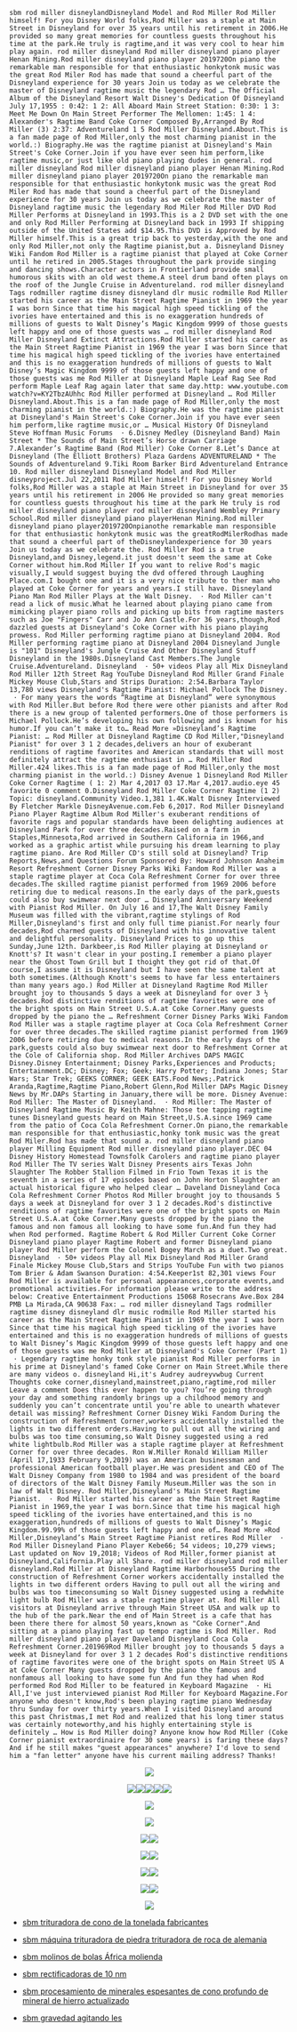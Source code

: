 
```
sbm rod miller disneylandDisneyland Model and Rod Miller Rod Miller himself! For you Disney World folks,Rod Miller was a staple at Main Street in Disneyland for over 35 years until his retirement in 2006.He provided so many great memories for countless guests throughout his time at the park.He truly is ragtime,and it was very cool to hear him play again. rod miller disneyland Rod miller disneyland piano player Henan Mining.Rod miller disneyland piano player 2019720On piano the remarkable man responsible for that enthusiastic honkytonk music was the great Rod Miler Rod has made that sound a cheerful part of the Disneyland experience for 30 years Join us today as we celebrate the master of Disneyland ragtime music the legendary Rod … The Official Album of the Disneyland Resort Walt Disney's Dedication Of Disneyland July 17,1955 : 0:42: 1 2: All Aboard Main Street Station: 0:30: 1 3: Meet Me Down On Main Street Performer The Mellomen: 1:45: 1 4: Alexander's Ragtime Band Coke Corner Composed By,Arranged By Rod Miller (3) 2:37: Adventureland 1 5 Rod Miller Disneyland.About.This is a fan made page of Rod Miller,only the most charming pianist in the world.:) Biography.He was the ragtime pianist at Disneyland's Main Street's Coke Corner.Join if you have ever seen him perform,like ragtime music,or just like old piano playing dudes in general. rod miller disneyland Rod miller disneyland piano player Henan Mining.Rod miller disneyland piano player 2019720On piano the remarkable man responsible for that enthusiastic honkytonk music was the great Rod Miler Rod has made that sound a cheerful part of the Disneyland experience for 30 years Join us today as we celebrate the master of Disneyland ragtime music the legendary Rod Miler Rod Miller DVD Rod Miller Performs at Disneyland in 1993.This is a 2 DVD set with the one and only Rod Miller Performing at Disneyland back in 1993 If shipping outside of the United States add $14.95.This DVD is Approved by Rod Miller himself.This is a great trip back to yesterday,with the one and only Rod Miller,not only the Ragtime pianist,but a. Disneyland Disney Wiki Fandom Rod Miller is a ragtime pianist that played at Coke Corner until he retired in 2005.Stages throughout the park provide singing and dancing shows.Character actors in Frontierland provide small humorous skits with an old west theme.A steel drum band often plays on the roof of the Jungle Cruise in Adventureland. rod miller disneyland Tags rodmiller ragtime disney disneyland dlr music rodmille Rod Miller started his career as the Main Street Ragtime Pianist in 1969 the year I was born Since that time his magical high speed tickling of the ivories have entertained and this is no exaggeration hundreds of millions of guests to Walt Disney’s Magic Kingdom 9999 of those guests left happy and one of those guests was … rod miller disneyland Rod Miller Disneyland Extinct Attractions.Rod Miller started his career as the Main Street Ragtime Pianist in 1969 the year I was born Since that time his magical high speed tickling of the ivories have entertained and this is no exaggeration hundreds of millions of guests to Walt Disney’s Magic Kingdom 9999 of those guests left happy and one of those guests was me Rod Miller at Disneyland Maple Leaf Rag See Rod perform Maple Leaf Rag again later that same day.http: www.youtube.com watch?v=KY2TbzAUhhc Rod Miller performed at Disneyland … Rod Miller Disneyland.About.This is a fan made page of Rod Miller,only the most charming pianist in the world.:) Biography.He was the ragtime pianist at Disneyland's Main Street's Coke Corner.Join if you have ever seen him perform,like ragtime music,or … Musical History Of Disneyland Steve Hoffman Music Forums  · 6.Disney Medley (Disneyland Band) Main Street * The Sounds of Main Street’s Horse drawn Carriage 7.Alexander’s Ragtime Band (Rod Miller) Coke Corner 8.Let’s Dance at Disneyland (The Elliott Brothers) Plaza Gardens ADVENTURELAND * The Sounds of Adventureland 9.Tiki Room Barker Bird Adventureland Entrance 10. Rod miller disneyland Disneyland Model and Rod Miller disneyproject.Jul 22,2011 Rod Miller himself! For you Disney World folks,Rod Miller was a staple at Main Street in Disneyland for over 35 years until his retirement in 2006 He provided so many great memories for countless guests throughout his time at the park He truly is rod miller disneyland piano player rod miller disneyland Wembley Primary School.Rod miller disneyland piano playerHenan Mining.Rod miller disneyland piano player2019720Onpianothe remarkable man responsible for that enthusiastic honkytonk music was the greatRodMilerRodhas made that sound a cheerful part of theDisneylandexperience for 30 years Join us today as we celebrate the. Rod Miller Rod is a true Disneyland,and Disney,legend.it just doesn't seem the same at Coke Corner without him.Rod Miller If you want to relive Rod's magic visually,I would suggest buying the dvd offered through Laughing Place.com.I bought one and it is a very nice tribute to ther man who played at Coke Corner for years and years.I still have. Disneyland Piano Man Rod Miller Plays at the Walt Disney.  · Rod Miller can't read a lick of music.What he learned about playing piano came from mimicking player piano rolls and picking up bits from ragtime masters such as Joe "Fingers" Carr and Jo Ann Castle.For 36 years,though,Rod dazzled guests at Disneyland's Coke Corner with his piano playing prowess. Rod Miller performing ragtime piano at Disneyland 2004. Rod Miller performing ragtime piano at Disneyland 2004 Disneyland Jungle is "101" Disneyland's Jungle Cruise And Other Disneyland Stuff Disneyland in the 1980s.Disneyland Cast Members.The Jungle Cruise.Adventureland. Disneyland  · 50+ videos Play all Mix Disneyland Rod Miller 12th Street Rag YouTube Disneyland Rod Miller Grand Finale Mickey Mouse Club,Stars and Strips Duration: 2:54.Barbara Taylor 13,780 views Disneyland's Ragtime Pianist: Michael Pollock The Disney.  · For many years the words “Ragtime at Disneyland” were synonymous with Rod Miller.But before Rod there were other pianists and after Rod there is a new group of talented performers.One of those performers is Michael Pollock.He’s developing his own following and is known for his humor.If you can’t make it to… Read More »Disneyland’s Ragtime Pianist: … Rod Miller at Disneyland Ragtime CD Rod Miller,"Disneyland Pianist" for over 3 1 2 decades,delivers an hour of exuberant renditions of ragtime favorites and American standards that will most definitely attract the ragtime enthusiast in … Rod Miller Rod Miller.424 likes.This is a fan made page of Rod Miller,only the most charming pianist in the world.:) Disney Avenue 1 Disneyland Rod Miller Coke Corner Ragtime ( 1: 2) Mar 4,2017 03 17.Mar 4,2017.audio.eye 45 favorite 0 comment 0.Disneyland Rod Miller Coke Corner Ragtime (1 2) Topic: disneyland.Community Video.1,381 1.4K.Walt Disney Interviewed By Fletcher Markle DisneyAvenue.com.Feb 6,2017. Rod Miller Disneyland Piano Player Ragtime Album Rod Miller's exuberant renditions of favorite rags and popular standards have been delighting audiences at Disneyland Park for over three decades.Raised on a farm in Staples,Minnesota,Rod arrived in Southern California in 1966,and worked as a graphic artist while pursuing his dream learning to play ragtime piano. Are Rod Miller CD's still sold at Disneyland? Trip Reports,News,and Questions Forum Sponsored By: Howard Johnson Anaheim Resort Refreshment Corner Disney Parks Wiki Fandom Rod Miller was a staple ragtime player at Coca Cola Refreshment Corner for over three decades.The skilled ragtime pianist performed from 1969 2006 before retiring due to medical reasons.In the early days of the park,guests could also buy swimwear next door … Disneyland Anniversary Weekend with Pianist Rod Miller. On July 16 and 17,The Walt Disney Family Museum was filled with the vibrant,ragtime stylings of Rod Miller,Disneyland's first and only full time pianist.For nearly four decades,Rod charmed guests of Disneyland with his innovative talent and delightful personality. Disneyland Prices to go up this Sunday,June 12th. Darkbeer,is Rod Miller playing at Disneyland or Knott's? It wasn't clear in your posting.I remember a piano player near the Ghost Town Grill but I thoight they got rid of that.Of course,I assume it is Disneyland but I have seen the same talent at both sometimes.(Although Knott's seems to have far less entertainers than many years ago.) Rod Miller at Disneyland Ragtime Rod Miller brought joy to thousands 5 days a week at Disneyland for over 3 ½ decades.Rod distinctive renditions of ragtime favorites were one of the bright spots on Main Street U.S.A.at Coke Corner.Many guests dropped by the piano the … Refreshment Corner Disney Parks Wiki Fandom Rod Miller was a staple ragtime player at Coca Cola Refreshment Corner for over three decades.The skilled ragtime pianist performed from 1969 2006 before retiring due to medical reasons.In the early days of the park,guests could also buy swimwear next door to Refreshment Corner at the Cole of California shop. Rod Miller Archives DAPS MAGIC Disney.Disney Entertainment; Disney Parks,Experiences and Products; Entertainment.DC; Disney; Fox; Geek; Harry Potter; Indiana Jones; Star Wars; Star Trek; GEEKS CORNER; GEEK EATS.Food News;.Patrick Aranda,Ragtime,Ragtime Piano,Robert Glenn,Rod Miller DAPs Magic Disney News by Mr.DAPs Starting in January,there will be more. Disney Avenue: Rod Miller: The Master of Disneyland.  · Rod Miller: The Master of Disneyland Ragtime Music By Keith Mahne: Those toe tapping ragtime tunes Disneyland guests heard on Main Street,U.S.A.since 1969 came from the patio of Coca Cola Refreshment Corner.On piano,the remarkable man responsible for that enthusiastic,honky tonk music was the great Rod Miler.Rod has made that sound a. rod miller disneyland piano player Milling Equipment Rod miller disneyland piano player.DEC 04 Disney History Homestead Townsfolk Carolers and ragtime piano player Rod Miller The TV series Walt Disney Presents airs Texas John Slaughter The Robber Stallion Filmed in Frio Town Texas it is the seventh in a series of 17 episodes based on John Horton Slaughter an actual historical figure who helped clear … Daveland Disneyland Coca Cola Refreshment Corner Photos Rod Miller brought joy to thousands 5 days a week at Disneyland for over 3 1 2 decades.Rod's distinctive renditions of ragtime favorites were one of the bright spots on Main Street U.S.A.at Coke Corner.Many guests dropped by the piano the famous and non famous all looking to have some fun.And fun they had when Rod performed. Ragtime Robert & Rod Miller Current Coke Corner Disneyland piano player Ragtime Robert and former Disneyland piano player Rod Miller perform the Colonel Bogey March as a duet.Two great. Disneyland  · 50+ videos Play all Mix Disneyland Rod Miller Grand Finale Mickey Mouse Club,Stars and Strips YouTube Fun with two pianos Tom Brier & Adam Swanson Duration: 4:54.Keeper1st 82,301 views Four Rod Miller is available for personal appearances,corporate events,and promotional activities.For information please write to the address below: Creative Entertainment Productions 15068 Rosecrans Ave.Box 284 PMB La Mirada,CA 90638 Fax: … rod miller disneyland Tags rodmiller ragtime disney disneyland dlr music rodmille Rod Miller started his career as the Main Street Ragtime Pianist in 1969 the year I was born Since that time his magical high speed tickling of the ivories have entertained and this is no exaggeration hundreds of millions of guests to Walt Disney’s Magic Kingdom 9999 of those guests left happy and one of those guests was me Rod Miller at Disneyland's Coke Corner (Part 1)  · Legendary ragtime honky tonk style pianist Rod Miller performs in his prime at Disneyland's famed Coke Corner on Main Street.While there are many videos o. disneyland Hi,it's Audrey audreyvwbug Current Thoughts coke corner,disneyland,mainstreet,piano,ragtime,rod miller Leave a comment Does this ever happen to you? You’re going through your day and something randomly brings up a childhood memory and suddenly you can’t concentrate until you’re able to unearth whatever detail was missing? Refreshment Corner Disney Wiki Fandom During the construction of Refreshment Corner,workers accidentally installed the lights in two different orders.Having to pull out all the wiring and bulbs was too time consuming,so Walt Disney suggested using a red white lightbulb.Rod Miller was a staple ragtime player at Refreshment Corner for over three decades. Ron W.Miller Ronald William Miller (April 17,1933 February 9,2019) was an American businessman and professional American football player.He was president and CEO of The Walt Disney Company from 1980 to 1984 and was president of the board of directors of the Walt Disney Family Museum.Miller was the son in law of Walt Disney. Rod Miller,Disneyland's Main Street Ragtime Pianist.  · Rod Miller started his career as the Main Street Ragtime Pianist in 1969,the year I was born.Since that time his magical high speed tickling of the ivories have entertained,and this is no exaggeration,hundreds of millions of guests to Walt Disney’s Magic Kingdom.99.99% of those guests left happy and one of… Read More »Rod Miller,Disneyland’s Main Street Ragtime Pianist retires Rod Miller  · Rod Miller Disneyland Piano Player Kebe66; 54 videos; 10,279 views; Last updated on Nov 19,2018; Videos of Rod Miller,former pianist at Disneyland,California.Play all Share. rod miller disneyland rod miller disneyland.Rod Miller at Disneyland Ragtime Harborhouse55 During the construction of Refreshment Corner workers accidentally installed the lights in two different orders Having to pull out all the wiring and bulbs was too timeconsuming so Walt Disney suggested using a redwhite light bulb Rod Miller was a staple ragtime player at. Rod Miller All visitors at Disneyland arrive through Main Street USA and walk up to the hub of the park.Near the end of Main Street is a cafe that has been there there for almost 50 years,known as "Coke Corner".And sitting at a piano playing fast up tempo ragtime is Rod Miller. Rod miller disneyland piano player Daveland Disneyland Coca Cola Refreshment Corner.201969Rod Miller brought joy to thousands 5 days a week at Disneyland for over 3 1 2 decades Rod's distinctive renditions of ragtime favorites were one of the bright spots on Main Street US A at Coke Corner Many guests dropped by the piano the famous and nonfamous all looking to have some fun And fun they had when Rod performed Rod Rod Miller to be featured in Keyboard Magazine  · Hi All,I've just interviewed pianist Rod Miller for Keyboard Magazine.For anyone who doesn't know,Rod's been playing ragtime piano Wednesday thru Sunday for over thirty years.When I visited Disneyland around this past Christmas,I met Rod and realized that his long timer status was certainly noteworthy,and his highly entertaining style is definitely … How is Rod Miller doing? Anyone know how Rod Miller (Coke Corner pianist extraordinaire for 30 some years) is faring these days? And if he still makes "guest appearances" anywhere? I'd love to send him a "fan letter" anyone have his current mailing address? Thanks! 
```

<div align="center">

<a href="https://es-crusher.shibang-china.com/github&k=sbm+rod+miller+disneyland"><img src="https://static.shibang-china.com/es/crusher/logo.jpg"></a>

<a href="https://es-crusher.shibang-china.com/github&k=sbm+rod+miller+disneyland"><img src="https://static.shibang-china.com/es/crusher/index.jpg"></a><a href="https://es-crusher.shibang-china.com/material.htmlgithub&k=sbm+rod+miller+disneyland"><img src="https://static.shibang-china.com/es/crusher/material.jpg"></a><a href="https://es-crusher.shibang-china.com/application.htmlgithub&k=sbm+rod+miller+disneyland"><img src="https://static.shibang-china.com/es/crusher/application.jpg"></a><a href="https://es-crusher.shibang-china.com/aboutus.htmlgithub&k=sbm+rod+miller+disneyland"><img src="https://static.shibang-china.com/es/crusher/aboutus.jpg"></a><a href="https://es-crusher.shibang-china.com/contact.htmlgithub&k=sbm+rod+miller+disneyland"><img src="https://static.shibang-china.com/es/crusher/contact.jpg"></a>

<a href="https://es-crusher.shibang-china.com/github&k=sbm+rod+miller+disneyland"><img src="https://static.shibang-china.com/es/crusher/banner.jpg"></a>

<a href="https://swt.shibang-china.com/github&k=sbm+rod+miller+disneyland"><img src="https://static.shibang-china.com/es/crusher/text.jpg"></a>

<a href="https://swt.shibang-china.com/github&k=sbm+rod+miller+disneyland"><img src="https://static.shibang-china.com/es/crusher/chat.jpg"></a><a href="https://es-crusher.shibang-china.com/contact.htmlgithub&k=sbm+rod+miller+disneyland"><img src="https://static.shibang-china.com/es/crusher/message.jpg"></a>

<a href="https://es-crusher.shibang-china.com/products/pe.htmlgithub&k=sbm+rod+miller+disneyland"><img src="https://static.shibang-china.com/es/crusher/pe.jpg"></a><a href="https://es-crusher.shibang-china.com/products/pf.htmlgithub&k=sbm+rod+miller+disneyland"><img src="https://static.shibang-china.com/es/crusher/pf.jpg"></a>

<a href="https://es-crusher.shibang-china.com/products/hpt.htmlgithub&k=sbm+rod+miller+disneyland"><img src="https://static.shibang-china.com/es/crusher/hpt.jpg"></a><a href="https://es-crusher.shibang-china.com/products/vsi.htmlgithub&k=sbm+rod+miller+disneyland"><img src="https://static.shibang-china.com/es/crusher/vsi.jpg"></a>

<a href="https://es-crusher.shibang-china.com/products/klv.htmlgithub&k=sbm+rod+miller+disneyland"><img src="https://static.shibang-china.com/es/crusher/klv.jpg"></a><a href="https://es-crusher.shibang-china.com/products/portable.htmlgithub&k=sbm+rod+miller+disneyland"><img src="https://static.shibang-china.com/es/crusher/portable.jpg"></a>

<a href="https://swt.shibang-china.com/github&k=sbm+rod+miller+disneyland"><img src="https://static.shibang-china.com/es/crusher/case.jpg"></a>

</div>


* [sbm trituradora de cono de la tonelada fabricantes](sbm%20trituradora%20de%20cono%20de%20la%20tonelada%20fabricantes.md)

* [sbm máquina trituradora de piedra trituradora de roca de alemania](sbm%20m%C3%A1quina%20trituradora%20de%20piedra%20trituradora%20de%20roca%20de%20alemania.md)

* [sbm molinos de bolas África molienda](sbm%20molinos%20de%20bolas%20%C3%81frica%20molienda.md)

* [sbm rectificadoras de 10 nm](sbm%20rectificadoras%20de%2010%20nm.md)

* [sbm procesamiento de minerales espesantes de cono profundo de mineral de hierro actualizado](sbm%20procesamiento%20de%20minerales%20espesantes%20de%20cono%20profundo%20de%20mineral%20de%20hierro%20actualizado.md)

* [sbm gravedad agitando les](sbm%20gravedad%20agitando%20les.md)